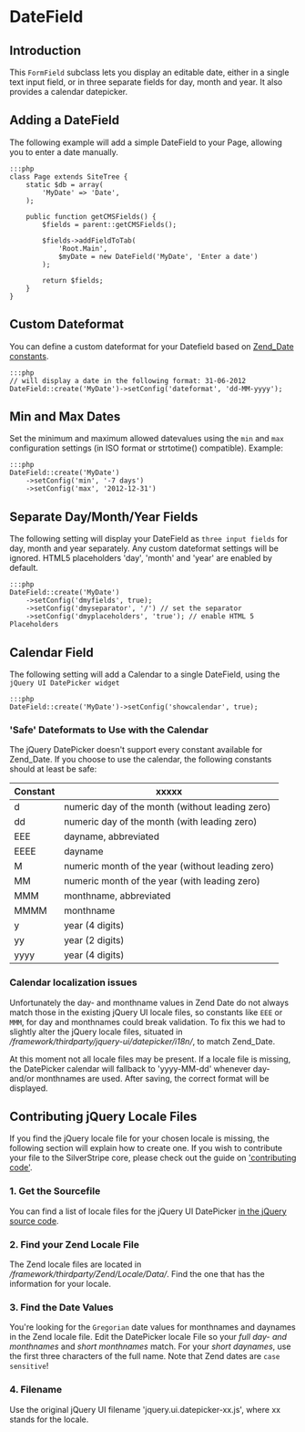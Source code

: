 # DateField

## Introduction

This `FormField` subclass lets you display an editable date, either in 
a single text input field, or in three separate fields for day, month and year. 
It also provides a calendar datepicker.

## Adding a DateField 

The following example will add a simple DateField to your Page, allowing you to 
enter a date manually. 

	:::php
	class Page extends SiteTree {
		static $db = array(
			'MyDate' => 'Date',
		);
	
		public function getCMSFields() {
			$fields = parent::getCMSFields();
			
			$fields->addFieldToTab(
				'Root.Main',
				$myDate = new DateField('MyDate', 'Enter a date')
			);
			
			return $fields;
		} 
	}	

## Custom Dateformat

You can define a custom dateformat for your Datefield based on [Zend_Date constants](http://framework.zend.com/manual/1.12/en/zend.date.constants.html).

	:::php
	// will display a date in the following format: 31-06-2012
	DateField::create('MyDate')->setConfig('dateformat', 'dd-MM-yyyy'); 
 

## Min and Max Dates

Set the minimum and maximum allowed datevalues using the `min` and `max` 
configuration settings (in ISO format or strtotime() compatible). Example: 

	:::php
	DateField::create('MyDate')
		->setConfig('min', '-7 days')
		->setConfig('max', '2012-12-31')
		
## Separate Day/Month/Year Fields

The following setting will display your DateField as `three input fields` for 
day, month and year separately. Any custom dateformat settings will be ignored. 
HTML5 placeholders 'day', 'month' and 'year' are enabled by default. 

	:::php
	DateField::create('MyDate')
		->setConfig('dmyfields', true);
		->setConfig('dmyseparator', '/') // set the separator
		->setConfig('dmyplaceholders', 'true'); // enable HTML 5 Placeholders

## Calendar Field
 
The following setting will add a Calendar to a single DateField, using the 
`jQuery UI DatePicker widget`

	:::php
	DateField::create('MyDate')->setConfig('showcalendar', true);


### 'Safe' Dateformats to Use with the Calendar

The jQuery DatePicker doesn't support every constant available for Zend_Date. 
If you choose to use the calendar, the following constants should at least be safe:

Constant | xxxxx
-------- | -----
d        | numeric day of the month (without leading zero)
dd       | numeric day of the month (with leading zero)
EEE      | dayname, abbreviated
EEEE     | dayname
M        | numeric month of the year (without leading zero)
MM       | numeric month of the year (with leading zero)
MMM	     | monthname, abbreviated	
MMMM     | monthname
y        | year (4 digits)
yy       | year (2 digits)
yyyy     | year (4 digits)

### Calendar localization issues

Unfortunately the day- and monthname values in Zend Date do not always match 
those in the existing jQuery UI locale files, so constants like `EEE` or `MMM`, 
for day and monthnames could break validation. To fix this we had to slightly 
alter the jQuery locale files, situated in 
*/framework/thirdparty/jquery-ui/datepicker/i18n/*, to match Zend_Date. 

At this moment not all locale files may be present. If a locale file is 
missing, the DatePicker calendar will fallback to 'yyyy-MM-dd' whenever day- 
and/or monthnames are used. After saving, the correct format will be displayed.  

## Contributing jQuery Locale Files

If you find the jQuery locale file for your chosen locale is missing, the 
following section will explain how to create one. If you wish to contribute 
your file to the SilverStripe core, please check out the guide on
['contributing code'](http://doc.silverstripe.org/framework/en/trunk/misc/contributing/code).

### 1. Get the Sourcefile

You can find a list of locale files for the jQuery UI DatePicker 
[in the jQuery source code](https://github.com/jquery/jquery-ui/tree/master/ui/i18n).

### 2. Find your Zend Locale File

The Zend locale files are located in */framework/thirdparty/Zend/Locale/Data/*. 
Find the one that has the information for your locale. 

### 3. Find the Date Values

You're looking for the `Gregorian` date values for monthnames and daynames in 
the Zend locale file. Edit the DatePicker locale File so your *full day- and 
monthnames* and *short monthnames* match. For your *short daynames*, use the 
first three characters of the full name. Note that Zend dates are `case 
sensitive`!

### 4. Filename

Use the original jQuery UI filename 'jquery.ui.datepicker-xx.js', where xx 
stands for the locale.